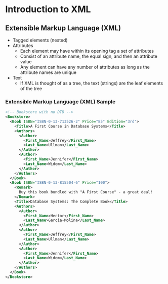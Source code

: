 # Introduction to XML



## Extensible Markup Language (XML)
- Tagged elements (nested)
- Attributes
  - Each element may have within its opening tag a set of attributes
  - Consist of an attribute name, the equal sign, and then an attribute value
  - Any element can have any number of attributes as long as the attribute names are unique
- Text
  - If XML is thought of as a tree, the text (strings) are the leaf elements of the tree


### Extensible Markup Language (XML) Sample
```XML
<!-- Bookstore with no DTD -->
<Bookstore>
  <Book ISBN="ISBN-0-13-713526-2" Price="85" Edition="3rd">
    <Title>A First Course in Database Systems</Title>
    <Authors>
      <Author>
        <First_Name>Jeffrey</First_Name>
        <Last_Name>Ullman</Last_Name>
      </Author>
      <Author>
        <First_Name>Jennifer</First_Name>
        <Last_Name>Widom</Last_Name>
      </Author>
    </Authors>
  </Book>
  <Book ISBN="ISBN-0-13-815504-6" Price="100">
    <Remark>
      Buy this book bundled with "A First Course" - a great deal!
    </Remark>
    <Title>Database Systems: The Complete Book</Title>
    <Authors>
      <Author>
        <First_Name>Hector</First_Name>
        <Last_Name>Garcia-Molina</Last_Name>
      </Author>
      <Author>
        <First_Name>Jeffrey</First_Name>
        <Last_Name>Ullman</Last_Name>
      </Author>
      <Author>
        <First_Name>Jennifer</First_Name>
        <Last_Name>Widom</Last_Name>
      </Author>
    </Authors>
  </Book>
</Bookstore>
```

